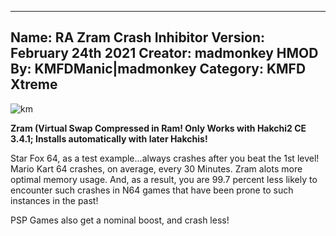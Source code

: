 -----------------------
Name: RA Zram Crash Inhibitor
Version: February 24th 2021
Creator: madmonkey
HMOD By: KMFDManic|madmonkey
Category: KMFD Xtreme
-----------------------
![km](https://i.imgur.com/utiBEK5.png)

**Zram (Virtual Swap Compressed in Ram! Only Works with Hakchi2 CE 3.4.1; Installs automatically with later Hakchis!** 

Star Fox 64, as a test example...always crashes after you beat the 1st level!  Mario Kart 64 crashes, on average, every 30 Minutes.  Zram alots more optimal memory usage.  And, as a result, you are 99.7 percent less likely to encounter such crashes in N64 games that have been prone to such instances in the past!

PSP Games also get a nominal boost, and crash less!

